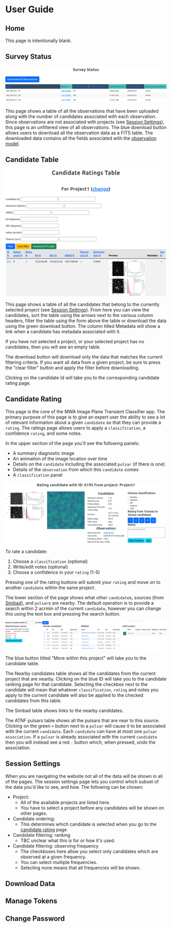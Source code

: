 # User Guide

## Home

This page is intentionally blank.

## Survey Status

![Survey Status](figures/SurveyStatusPage.png)

This page shows a table of all the observations that have been uploaded along with the number of candidates associated with each observation.
Since observations are not associated with projects (see [Session Settings](#session-settings)), this page is an unfiltered view of all observations.
The blue download button allows users to download all the observation data as a FITS table.
The downloaded data contains all the fields associated with the [observation model](databases).

## Candidate Table

![Candidate Ratings Table](figures/CandidateRatingsTable.png)

This page shows a table of all the candidates that belong to the currently selected project (see [Session Settings](#session-settings)).
From here you can view the candidates, sort the table using the arrows next to the various column headers, filter the table using the form above the table or download the data using the green download button.
The column titled Metadata will show a link when a candidate has metadata associated with it.

If you have not selected a project, or your selected project has no candidates, then you will see an empty table.

The download button will download only the data that matches the current filtering criteria.
If you want all data from a given project, be sure to press the "clear filter" button and apply the filter before downloading.

Clicking on the candidate Id will take you to the corresponding candidate rating page.

## Candidate Rating

This page is the core of the MWA Image Plane Transient Classifier app.
The primary purpose of this page is to give an expert user the ability to see a lot of relevant information about a given `candidate` so that they can provide a `rating`.
The ratings page allows users to apply a `classification`, a confidence `rating`, and some notes.

In the upper section of the page you'll see the following panels:

- A summary diagnostic image
- An animation of the image location over time
- Details on the `candidate` including the associated `pulsar` (if there is one)
- Details of the `observation` from which this `candidate` comes
- A `classification` panel

![Candidate Ratings Upper](figures/CandidateRatingUpper.png)

To rate a candidate:

1. Choose a `classification` (optional)
2. Write/edit notes (optional)
3. Choose a confidence in your `rating` (1-5)

Pressing one of the rating buttons will submit your `rating` and move on to another `candidate` within the same project.

The lower section of the page shows what other `candidate`s, sources (from [Simbad](https://simbad.u-strasbg.fr/simbad/sim-fid)), and `pulsar`s are nearby.
The default operation is to provide a search within 2 acrmin of the current `candidate`, however you can change this using the text box and pressing the search button.

![Candidate Ratings Lower](figures/CandidateRatingLower.png)

The blue button titled "More within this project" will take you to the candidate table.

The Nearby candidates table shows all the candidates from the current project that are nearby.
Clicking on the blue ID will take you to the candidate ranking page for that candidate.
Selecting the checkbox next to the candidate will mean that whatever `classification`, `rating` and notes you apply to the current candidate will also be applied to the checked candidates from this table.

The Simbad table shows links to the nearby candidates.

The ATNF pulsars table shows all the pulsars that are near to this source.
Clicking on the green `+` button next to a `pulsar` will cause it to be associated with the current `candidate`.
Each `candidate` can have at most one `pulsar` `association`.
If a `pulsar` is already associated with the current `candidate` then you will instead see a red `-` button which, when pressed, undo the association.

## Session Settings

When you are navigating the website not all of the data will be shown in all of the pages.
The session settings page lets you control which subset of the data you'd like to see, and how.
The following can be chosen:

- Project:
  - All of the available projects are listed here.
  - You have to select a project before any candidates will be shown on other pages.
- Candidate ordering:
  - This determines which candidate is selected when you go to the [candidate rating](#candidate-rating) page
- Candidate filtering: ranking
  - TBC unclear what this is for or how it's used.
- Candidate filtering: observing frequency
  - The checkboxes here allow you select only candidates which are observed at a given frequency.
  - You can select multiple frequencies.
  - Selecting none means that all frequencies will be shown.

## Download Data

## Manage Tokens

## Change Password
